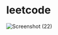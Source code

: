 # leetcode
![Screenshot (22)](https://github.com/kamat-trupti/leetcode/assets/157106635/86e16a04-c709-428d-b7a3-3715d4371507)
